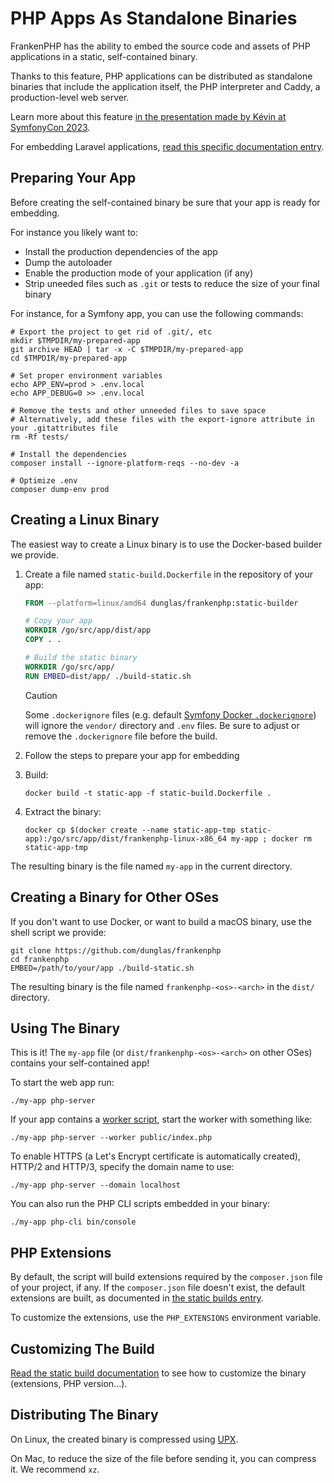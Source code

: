 # PHP Apps As Standalone Binaries

FrankenPHP has the ability to embed the source code and assets of PHP applications in a static, self-contained binary.

Thanks to this feature, PHP applications can be distributed as standalone binaries that include the application itself, the PHP interpreter and Caddy, a production-level web server.

Learn more about this feature [in the presentation made by Kévin at SymfonyCon 2023](https://dunglas.dev/2023/12/php-and-symfony-apps-as-standalone-binaries/).

For embedding Laravel applications, [read this specific documentation entry](laravel.md#laravel-apps-as-standalone-binaries).

## Preparing Your App

Before creating the self-contained binary be sure that your app is ready for embedding.

For instance you likely want to:

* Install the production dependencies of the app
* Dump the autoloader
* Enable the production mode of your application (if any)
* Strip uneeded files such as `.git` or tests to reduce the size of your final binary

For instance, for a Symfony app, you can use the following commands:

```console
# Export the project to get rid of .git/, etc
mkdir $TMPDIR/my-prepared-app
git archive HEAD | tar -x -C $TMPDIR/my-prepared-app
cd $TMPDIR/my-prepared-app

# Set proper environment variables
echo APP_ENV=prod > .env.local
echo APP_DEBUG=0 >> .env.local

# Remove the tests and other unneeded files to save space
# Alternatively, add these files with the export-ignore attribute in your .gitattributes file
rm -Rf tests/

# Install the dependencies
composer install --ignore-platform-reqs --no-dev -a

# Optimize .env
composer dump-env prod
```

## Creating a Linux Binary

The easiest way to create a Linux binary is to use the Docker-based builder we provide.

1. Create a file named `static-build.Dockerfile` in the repository of your app:

    ```dockerfile
    FROM --platform=linux/amd64 dunglas/frankenphp:static-builder

    # Copy your app
    WORKDIR /go/src/app/dist/app
    COPY . .

    # Build the static binary
    WORKDIR /go/src/app/
    RUN EMBED=dist/app/ ./build-static.sh
    ```

    > [!CAUTION]
    >
    > Some `.dockerignore` files (e.g. default [Symfony Docker `.dockerignore`](https://github.com/dunglas/symfony-docker/blob/main/.dockerignore))
    > will ignore the `vendor/` directory and `.env` files. Be sure to adjust or remove the `.dockerignore` file before the build.

2. Follow the steps to prepare your app for embedding
2. Build:

    ```console
    docker build -t static-app -f static-build.Dockerfile .
    ```

3. Extract the binary:

    ```console
    docker cp $(docker create --name static-app-tmp static-app):/go/src/app/dist/frankenphp-linux-x86_64 my-app ; docker rm static-app-tmp
    ```

The resulting binary is the file named `my-app` in the current directory.

## Creating a Binary for Other OSes

If you don't want to use Docker, or want to build a macOS binary, use the shell script we provide:

```console
git clone https://github.com/dunglas/frankenphp
cd frankenphp
EMBED=/path/to/your/app ./build-static.sh
```

The resulting binary is the file named `frankenphp-<os>-<arch>` in the `dist/` directory.

## Using The Binary

This is it! The `my-app` file (or `dist/frankenphp-<os>-<arch>` on other OSes) contains your self-contained app!

To start the web app run:

```console
./my-app php-server
```

If your app contains a [worker script](worker.md), start the worker with something like:

```console
./my-app php-server --worker public/index.php
```

To enable HTTPS (a Let's Encrypt certificate is automatically created), HTTP/2 and HTTP/3, specify the domain name to use:

```console
./my-app php-server --domain localhost
```

You can also run the PHP CLI scripts embedded in your binary:

```console
./my-app php-cli bin/console
```

## PHP Extensions

By default, the script will build extensions required by the `composer.json` file of your project, if any.
If the `composer.json` file doesn't exist, the default extensions are built, as documented in [the static builds entry](static.md).

To customize the extensions, use the `PHP_EXTENSIONS` environment variable.

## Customizing The Build

[Read the static build documentation](static.md) to see how to customize the binary (extensions, PHP version...).

## Distributing The Binary

On Linux, the created binary is compressed using [UPX](https://upx.github.io).

On Mac, to reduce the size of the file before sending it, you can compress it.
We recommend `xz`.
